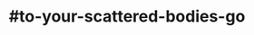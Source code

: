 ---
title: "#to-your-scattered-bodies-go"
hashtag: "to-your-scattered-bodies-go"
tags:
  - Science Fiction
  - Death
  - Reincarnation
  - Book
---